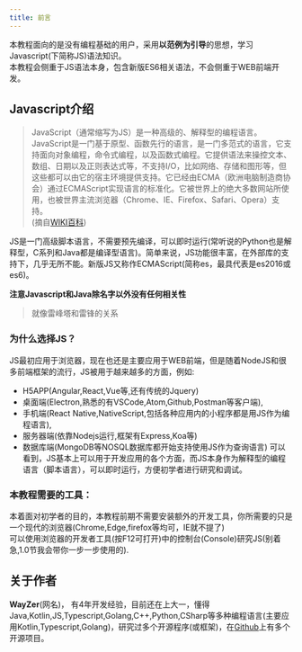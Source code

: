 ```yaml
---
title: 前言
---
```


本教程面向的是没有编程基础的用户，采用**以范例为引导**的思想，学习Javascript(下简称JS)语法知识。  
本教程会侧重于JS语法本身，包含新版ES6相关语法，不会侧重于WEB前端开发。

## Javascript介绍
> JavaScript（通常缩写为JS）是一种高级的、解释型的编程语言。JavaScript是一门基于原型、函数先行的语言，是一门多范式的语言，它支持面向对象编程，命令式编程，以及函数式编程。它提供语法来操控文本、数组、日期以及正则表达式等，不支持I/O，比如网络、存储和图形等，但这些都可以由它的宿主环境提供支持。它已经由ECMA（欧洲电脑制造商协会）通过ECMAScript实现语言的标准化。它被世界上的绝大多数网站所使用，也被世界主流浏览器（Chrome、IE、Firefox、Safari、Opera）支持。  
(摘自[WIKI百科](https://zh.wikipedia.org/wiki/JavaScript))

JS是一门高级脚本语言，不需要预先编译，可以即时运行(常听说的Python也是解释型，C系列和Java都是编译型语言)。简单来说，JS功能很丰富，在外部库的支持下，几乎无所不能。新版JS又称作ECMAScript(简称es，最具代表是es2016或es6)。

**注意Javascript和Java除名字以外没有任何相关性**
> 就像雷峰塔和雷锋的关系

### 为什么选择JS？
JS最初应用于浏览器，现在也还是主要应用于WEB前端，但是随着NodeJS和很多前端框架的流行，JS被用于越来越多的方面，例如:
- H5APP(Angular,React,Vue等,还有传统的Jquery)
- 桌面端(Electron,熟悉的有VSCode,Atom,Github,Postman等客户端),
- 手机端(React Native,NativeScript,包括各种应用内的小程序都是用JS作为编程语言),
- 服务器端(依靠Nodejs运行,框架有Express,Koa等)
- 数据库端(MongoDB等NOSQL数据库都开始支持使用JS作为查询语言)
可以看到，JS基本上可以用于开发应用的各个方面，而JS本身作为解释型的编程语言（脚本语言），可以即时运行，方便初学者进行研究和调试。

### 本教程需要的工具：
本着面对初学者的目的，本教程前期不需要安装额外的开发工具，你所需要的只是一个现代的浏览器(Chrome,Edge,firefox等均可，IE就不提了)  
可以使用浏览器的开发者工具(按F12可打开)中的控制台(Console)研究JS(别着急,1.0节我会带你一步一步使用的). 

## 关于作者
**WayZer**(网名)， 有4年开发经验，目前还在上大一，懂得Java,Kotlin,JS,Typescript,Golang,C++,Python,CSharp等多种编程语言(主要应用Kotlin,Typescript,Golang)，研究过多个开源程序(或框架)，在[Github](https://github.com/way-zer)上有多个开源项目。